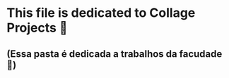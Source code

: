 # This file is dedicated to Collage Projects 📂
## (Essa pasta é dedicada a trabalhos da facudade 📂)
